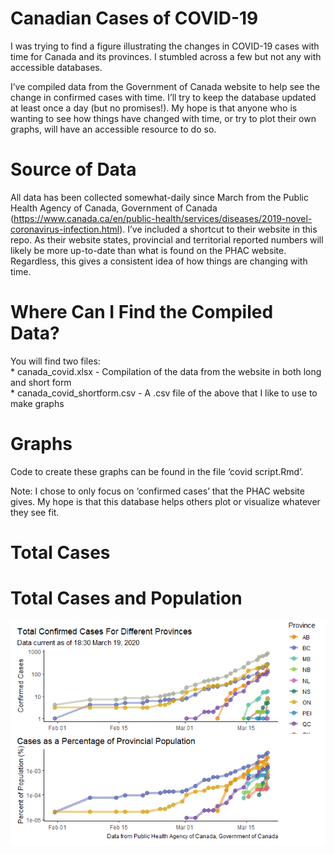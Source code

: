 Canadian Cases of COVID-19
==========================

I was trying to find a figure illustrating the changes in COVID-19 cases
with time for Canada and its provinces. I stumbled across a few but not
any with accessible databases.

I’ve compiled data from the Government of Canada website to help see the
change in confirmed cases with time. I’ll try to keep the database
updated at least once a day (but no promises!). My hope is that anyone
who is wanting to see how things have changed with time, or try to plot
their own graphs, will have an accessible resource to do so.

Source of Data
==============

All data has been collected somewhat-daily since March from the Public
Health Agency of Canada, Government of Canada
(<a href="https://www.canada.ca/en/public-health/services/diseases/2019-novel-coronavirus-infection.html" class="uri">https://www.canada.ca/en/public-health/services/diseases/2019-novel-coronavirus-infection.html</a>).
I’ve included a shortcut to their website in this repo. As their website
states, provincial and territorial reported numbers will likely be more
up-to-date than what is found on the PHAC website. Regardless, this
gives a consistent idea of how things are changing with time.

Where Can I Find the Compiled Data?
===================================

You will find two files:  
\* canada\_covid.xlsx - Compilation of the data from the website in both
long and short form  
\* canada\_covid\_shortform.csv - A .csv file of the above that I like
to use to make graphs

Graphs
======

Code to create these graphs can be found in the file ‘covid script.Rmd’.

Note: I chose to only focus on ‘confirmed cases’ that the PHAC website
gives. My hope is that this database helps others plot or visualize
whatever they see fit.

Total Cases
===========

Total Cases and Population
==========================

![](README_files/figure-markdown_strict/unnamed-chunk-3-1.png)
